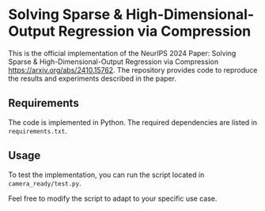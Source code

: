 # Solving Sparse \& High-Dimensional-Output Regression via Compression

This is the official implementation of the NeurIPS 2024 Paper: Solving Sparse \& High-Dimensional-Output Regression via Compression https://arxiv.org/abs/2410.15762. The repository provides code to reproduce the results and experiments described in the paper.

## Requirements

The code is implemented in Python. The required dependencies are listed in `requirements.txt`.



## Usage

To test the implementation, you can run the script located in `camera_ready/test.py`.

Feel free to modify the script to adapt to your specific use case.

